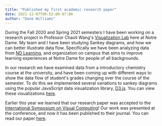 ```yaml
---
title: "Published my first academic research paper"
date: 2021-12-07T00:52:09-07:00
author: "Dane Williams"
---
```


During the Fall 2020 and Spring 2021 semesters I have been working on a research project in Professor Chaoli Wang's [Visualization Lab](https://sites.nd.edu/chaoli-wang/team/) here at Notre Dame. 
My team and I have been studying Sankey diagrams, and how we can better illustrate data flow.
Specifically we have been analyzing data from [ND Learning](https://learning.nd.edu/), and organization on campus that aims to improve learning experiences at Notre Dame for people of all backgrounds. 

In our research we have examined data from a introductory chemistry course at the university, and have been coming up with different ways to show the data flow of student's grades changing over the course of the semester.
To do this we implemented several variations to sankey diagrams using the popular JavaScript data visualization library, [D3.js](https://d3js.org/). 
You can view these visualizations [here](https://fwr008wy2p.pstb.in/src/combined/index.html).

Earlier this year we learned that our research paper was accepted to the [International Symposium on Visual Computing](https://www.isvc.net/)!
Our work was presented at the conference, and now it has been published to their journal.
You can read our paper [here](https://link.springer.com/chapter/10.1007%2F978-3-030-90436-4_31).